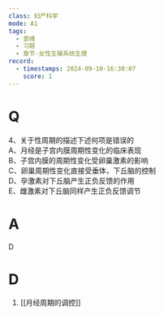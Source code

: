 ```yaml
---
class: 妇产科学
mode: A1
tags:
  - 景晴
  - 习题
  - 章节-女性生殖系统生理
record:
  - timestamps: 2024-09-10-16:30:07
    score: 1
---
```


# Q
4、关于性周期的描述下述何项是错误的  
A、月经是子宫内膜周期性变化的临床表现  
B、子宫内膜的周期性变化受卵巢激素的影响  
C、卵巢周期性变化直接受垂体，下丘脑的控制  
D、孕激素对下丘脑产生正负反馈的作用  
E、雌激素对下丘脑同样产生正负反馈调节  
# A
D
# D
1. [[月经周期的调控]]